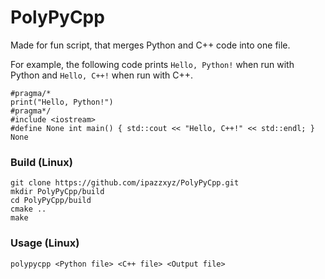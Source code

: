 # PolyPyCpp

Made for fun script, that merges Python and C++ code into one file.

For example, the following code prints `Hello, Python!` when run with Python and `Hello, C++!` when run with C++.

```
#pragma/*
print("Hello, Python!")
#pragma*/
#include <iostream>
#define None int main() { std::cout << "Hello, C++!" << std::endl; }
None
```

### Build (Linux)

```
git clone https://github.com/ipazzxyz/PolyPyCpp.git
mkdir PolyPyCpp/build
cd PolyPyCpp/build
cmake ..
make
```

### Usage (Linux)

```
polypycpp <Python file> <C++ file> <Output file>
```
